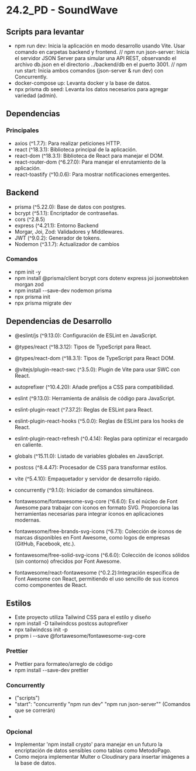 # 24.2_PD - SoundWave
## Scripts para levantar
- npm run dev: Inicia la aplicación en modo desarrollo usando Vite. Usar comando en carpetas backend y frontend.
  // npm run json-server: Inicia el servidor JSON Server para simular una API REST, observando el archivo db.json en el directorio ../backend/db en el puerto 3001.
  // npm run start: Inicia ambos comandos (json-server & run dev) con Concurrently.
- docker-compose up: Levanta docker y la base de datos.
- npx prisma db seed: Levanta los datos necesarios para agregar variedad (admin).


## Dependencias 
### Principales
- axios (^1.7.7): Para realizar peticiones HTTP.
- react (^18.3.1): Biblioteca principal de la aplicación.
- react-dom (^18.3.1): Biblioteca de React para manejar el DOM.
- react-router-dom (^6.27.0): Para manejar el enrutamiento de la aplicación.
- react-toastify (^10.0.6): Para mostrar notificaciones emergentes.

## Backend
- prisma (^5.22.0): Base de datos con postgres.
- bcrypt (^5.1.1): Encriptador de contraseñas.
- cors (^2.8.5)
- express (^4.21.1): Entorno Backend
- Morgar, Joi, Zod: Validadores y Middlewares.
- JWT (^9.0.2): Generador de tokens.
- Nodemon (^3.1.7): Actualizador de cambios

### Comandos
- npm init -y
- npm install @prisma/client bcrypt cors dotenv express joi jsonwebtoken morgan zod
- npm install --save-dev nodemon prisma
- npx prisma init
- npx prisma migrate dev

## Dependencias de Desarrollo
- @eslint/js (^9.13.0): Configuración de ESLint en JavaScript.
- @types/react (^18.3.12): Tipos de TypeScript para React.
- @types/react-dom (^18.3.1): Tipos de TypeScript para React DOM.
- @vitejs/plugin-react-swc (^3.5.0): Plugin de Vite para usar SWC con React.
- autoprefixer (^10.4.20): Añade prefijos a CSS para compatibilidad.
- eslint (^9.13.0): Herramienta de análisis de código para JavaScript.
- eslint-plugin-react (^7.37.2): Reglas de ESLint para React.
- eslint-plugin-react-hooks (^5.0.0): Reglas de ESLint para los hooks de React.
- eslint-plugin-react-refresh (^0.4.14): Reglas para optimizar el recargado en caliente.
- globals (^15.11.0): Listado de variables globales en JavaScript.
- postcss (^8.4.47): Procesador de CSS para transformar estilos.
- vite (^5.4.10): Empaquetador y servidor de desarrollo rápido.
- concurrently (^9.1.0): Iniciador de comandos simultáneos.
  
- fontawesome/fontawesome-svg-core (^6.6.0): Es el núcleo de Font Awesome para trabajar con íconos en formato SVG. Proporciona las herramientas necesarias para integrar íconos en aplicaciones modernas.
- fontawesome/free-brands-svg-icons (^6.7.1): Colección de íconos de marcas disponibles en Font Awesome, como logos de empresas (GitHub, Facebook, etc.).
- fontawesome/free-solid-svg-icons (^6.6.0): Colección de íconos sólidos (sin contorno) ofrecidos por Font Awesome.
- fontawesome/react-fontawesome (^0.2.2):Integración específica de Font Awesome con React, permitiendo el uso sencillo de sus íconos como componentes de React.

## Estilos
- Este proyecto utiliza Tailwind CSS para el estilo y diseño
- npm install -D tailwindcss postcss autoprefixer
- npx tailwindcss init -p
- pnpm i --save @fortawesome/fontawesome-svg-core

### Prettier
- Prettier para formateo/arreglo de código
- npm install --save-dev prettier

### Concurrently
- ("scripts")
- "start": "concurrently \"npm run dev\" \"npm run json-server\"" (Comandos que se correrán)
- 

### Opcional
- Implementar 'npm install crypto' para manejar en un futuro la encriptación de datos sensibles como tablas como MetodoPago.
- Como mejora implementar Multer o Cloudinary para insertar imágenes a la base de datos.

 
